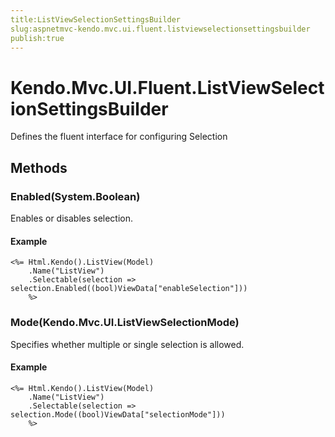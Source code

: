```yaml
---
title:ListViewSelectionSettingsBuilder
slug:aspnetmvc-kendo.mvc.ui.fluent.listviewselectionsettingsbuilder
publish:true
---
```


# Kendo.Mvc.UI.Fluent.ListViewSelectionSettingsBuilder

Defines the fluent interface for configuring Selection

## Methods

### Enabled(System.Boolean)
Enables or disables selection.

#### Example
    <%= Html.Kendo().ListView(Model)
        .Name("ListView")
        .Selectable(selection => selection.Enabled((bool)ViewData["enableSelection"]))
        %>

### Mode(Kendo.Mvc.UI.ListViewSelectionMode)
Specifies whether multiple or single selection is allowed.

#### Example
    <%= Html.Kendo().ListView(Model)
        .Name("ListView")
        .Selectable(selection => selection.Mode((bool)ViewData["selectionMode"]))
        %>